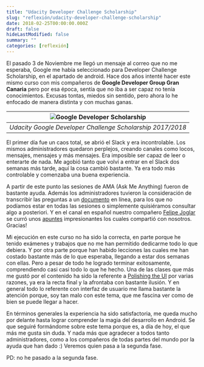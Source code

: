 ```yaml
---
title: "Udacity Developer Challenge Scholarship"
slug: "reflexión/udacity-developer-challenge-scholarship"
date: 2018-02-25T00:00:00.000Z
draft: false
hideLastModified: false
summary: ""
categories: [reflexión]
---
```


El pasado 3 de Noviembre me llegó un mensaje al correo que no me esperaba, Google me había seleccionado para Developer Challenge Scholarship, en el apartado de android. Hace dos años intenté hacer este mismo curso con mis compañeros de **Google Developer Group Gran Canaria** pero por esa época, sentía que no iba a ser capaz no tenía conocimientos. Excusas tontas, miedos sin sentido, pero ahora lo he enfocado de manera distinta y con muchas ganas.

| ![Google Developer Scholarship](https://github.com/CrisKrus/criskrus.github.io/blob/master/resources/Udacity%20Developer%20Challenge%20Scholarship.jpeg) |
|:--:|
| *Udacity Google Developer Challenge Scholarship 2017/2018* |


El primer día fue un caos total, se abrió el Slack y era incontrolable. Los mismos administradores quedaron perplejos, creando canales como locos, mensajes, mensajes y más mensajes. Era imposible ser capaz de leer o enterarte de nada. Me agobió tanto que volví a entrar en el Slack dos semanas más tarde, aquí la cosa cambió bastante. Ya era todo más controlable y comenzaba una buena experiencia.

A partir de este punto las sesiones de AMA (Ask Me Anything) fueron de bastante ayuda. Además los administradores tuvieron la consideración de transcribir las preguntas a un [documento](https://docs.google.com/document/d/1pdl4vWCSeGHm75YLsduOzSl2phWuTt51cMZzvEfRs9k/edit) en línea, para los que no podíamos estar en todas las sesiones o simplemente quisiéramos consultar algo a posteriori. Y en el canal en español nuestro compañero [Felipe Joglar](https://github.com/fjoglar) se curró unos [apuntes](https://fjoglar.github.io/android-dev-challenge/index.html) impresionantes los cuales compartió con nosotros. Gracias!

Mi ejecución en este curso no ha sido la correcta, en parte porque he tenido exámenes y trabajos que no me han permitido dedicarme todo lo que debiera. Y por otra parte porque han habido lecciones las cuales me han costado bastante más de lo que esperaba, llegando a estar dos semanas con ellas. Pero a pesar de todo he logrado terminar exitosamente, comprendiendo casi casi todo lo que he hecho. Una de las clases que más me gustó por el contenido ha sido la referente a [Polishing the UI](https://fjoglar.github.io/android-dev-challenge/lessons/13) por varias razones, ya era la recta final y la afrontaba con bastante ilusión. Y en general todo lo referente con interfaz de usuario me llama bastante la atención porque, soy tan malo con este tema, que me fascina ver como de bien se puede llegar a hacer.

En términos generales la experiencia ha sido satisfactoria, me queda mucho por delante hasta lograr comprender la magia del desarrollo en Android. Se que seguiré formándome sobre este tema porque es, a día de hoy, el que más me gusta sin duda. Y nada más que agradecer a todos tanto administradores, como a los compañeros de todas partes del mundo por la ayuda que han dado :) Veremos quien pasa a la segunda fase.

PD: no he pasado a la segunda fase.

